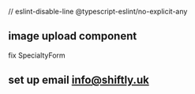    // eslint-disable-line @typescript-eslint/no-explicit-any

## image upload component

fix  SpecialtyForm
## set up email info@shiftly.uk

